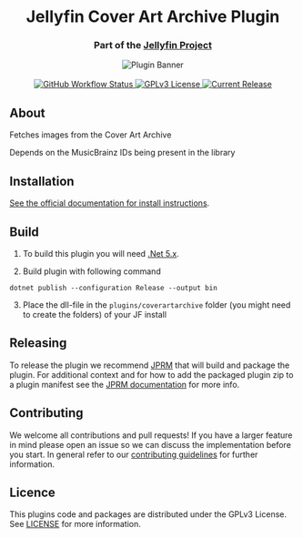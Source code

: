 <h1 align="center">Jellyfin Cover Art Archive Plugin</h1>
<h3 align="center">Part of the <a href="https://jellyfin.media">Jellyfin Project</a></h3>

<p align="center">
<img alt="Plugin Banner" src="https://raw.githubusercontent.com/jellyfin/jellyfin-ux/master/plugins/SVG/jellyfin-plugin-coverartarchive.svg?sanitize=true"/>
<br/>
<br/>
<a href="https://github.com/jellyfin/jellyfin-plugin-coverartarchive/actions?query=workflow%3A%22Test+Build+Plugin%22">
<img alt="GitHub Workflow Status" src="https://img.shields.io/github/workflow/status/jellyfin/jellyfin-plugin-coverartarchive/Test%20Build%20Plugin.svg">
</a>
<a href="https://github.com/jellyfin/jellyfin-plugin-coverartarchive">
<img alt="GPLv3 License" src="https://img.shields.io/github/license/jellyfin/jellyfin-plugin-coverartarchive.svg"/>
</a>
<a href="https://github.com/jellyfin/jellyfin-plugin-coverartarchive/releases">
<img alt="Current Release" src="https://img.shields.io/github/release/jellyfin/jellyfin-plugin-coverartarchive.svg"/>
</a>
</p>

## About
Fetches images from the Cover Art Archive

Depends on the MusicBrainz IDs being present in the library

## Installation

[See the official documentation for install instructions](https://jellyfin.org/docs/general/server/plugins/index.html#installing).

## Build

1. To build this plugin you will need [.Net 5.x](https://dotnet.microsoft.com/download/dotnet/5.0).

2. Build plugin with following command
  ```
  dotnet publish --configuration Release --output bin
  ```

3. Place the dll-file in the `plugins/coverartarchive` folder (you might need to create the folders) of your JF install

## Releasing

To release the plugin we recommend [JPRM](https://github.com/oddstr13/jellyfin-plugin-repository-manager) that will build and package the plugin.
For additional context and for how to add the packaged plugin zip to a plugin manifest see the [JPRM documentation](https://github.com/oddstr13/jellyfin-plugin-repository-manager) for more info.

## Contributing

We welcome all contributions and pull requests! If you have a larger feature in mind please open an issue so we can discuss the implementation before you start.
In general refer to our [contributing guidelines](https://github.com/jellyfin/.github/blob/master/CONTRIBUTING.md) for further information.

## Licence

This plugins code and packages are distributed under the GPLv3 License. See [LICENSE](./LICENSE) for more information.
